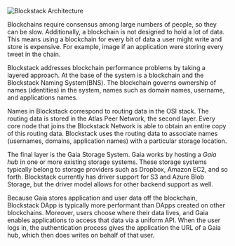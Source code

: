 
![Blockstack Architecture](/common/images/architecture.png)

Blockchains require consensus among large numbers of people, so they can be slow. Additionally, a blockchain is not designed to hold a lot of data. This means using a blockchain for every bit of data a user might write and store is expensive. For example, image if an application were storing every tweet in the chain.

Blockstack addresses blockchain performance problems by taking a layered approach. At the base of the system is a blockchain and the Blockstack Naming System(BNS). The blockchain  governs ownership of names (identities)  in the system, names such as domain names, username, and applications names.

Names in Blockstack correspond to routing data in the OSI stack. The routing data is stored in the Atlas Peer Network, the second layer. Every core node that joins the Blockstack Network is able to obtain an entire copy of this routing data. Blockstack uses the routing data to associate names (usernames, domains, application names) with a particular storage location.

The final layer is the Gaia Storage System. Gaia works by hosting a _Gaia hub_ in one or more existing storage systems.
These storage systems typically belong to storage providers such as Dropbox,
Amazon EC2, and so forth. Blockstack currently has driver support for S3 and
Azure Blob Storage, but the driver model allows for other backend support as
well.

Because Gaia stores application and user data off the blockchain, Blockstack
DApp is typically more performant than DApps created on other blockchains.
Moreover, users choose where their data lives, and Gaia enables applications
to access that data via a uniform API. When the user logs in,
the authentication process gives the application the URL of a Gaia hub, which
then does writes on behalf of that user.
